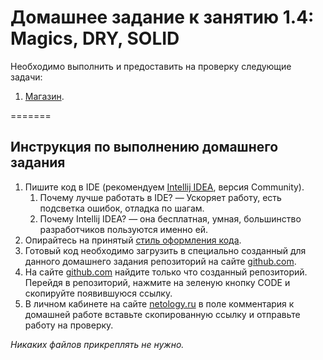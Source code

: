 # Домашнее задание к занятию 1.4: Magics, DRY, SOLID

Необходимо выполнить и предоставить на проверку следующие задачи:

1. [Магазин](./task1/README.md).

=======

## Инструкция по выполнению домашнего задания

1. Пишите код в IDE (рекомендуем [Intellij IDEA](https://www.jetbrains.com/idea/download/), версия Community).
    1. Почему лучше работать в IDE? — Ускоряет работу, есть подсветка ошибок, отладка по шагам.
    2. Почему Intellij IDEA? — она бесплатная, умная, большинство разработчиков пользуются именно ей.
2. Опирайтесь на принятый [стиль оформления кода](https://github.com/netology-code/codestyle/blob/master/java/README.md).
3. Готовый код необходимо загрузить в специально созданный для данного домашнего задания репозиторий на сайте [github.com](https://github.com/).
4. На сайте [github.com](https://github.com/) найдите только что созданный репозиторий. Перейдя в репозиторий, нажмите на зеленую кнопку CODE и скопируйте появившуюся ссылку.
5. В личном кабинете на сайте [netology.ru](https://netology.ru/) в поле комментария к домашней работе вставьте скопированную ссылку и отправьте работу на проверку.

*Никаких файлов прикреплять не нужно.*
